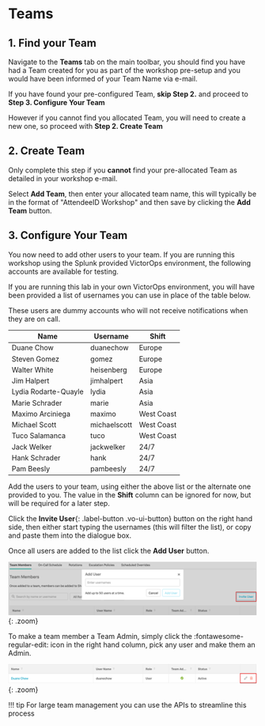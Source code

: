 # Teams

## 1. Find your Team

Navigate to the **Teams** tab on the main toolbar, you should find you have had a Team created for you as part of the workshop pre-setup and you would have been informed of your Team Name via e-mail.

If you have found your pre-configured Team, **skip Step 2.** and proceed to **Step 3. Configure Your Team**

However if you cannot find you allocated Team, you will need to create a new one, so proceed with **Step 2. Create Team**

## 2. Create Team

Only complete this step if you **cannot** find your pre-allocated Team as detailed in your workshop e-mail.

Select **Add Team**, then enter your allocated team name, this will typically be in the format of "AttendeeID Workshop" and then save by clicking the **Add Team** button.

## 3. Configure Your Team

You now need to add other users to your team.  If you are running this workshop using the Splunk provided VictorOps environment, the following accounts are available for testing.

If you are running this lab in your own VictorOps environment, you will have been provided a list of usernames you can use in place of the table below.

These users are dummy accounts who will not receive notifications when they are on call.

| Name                 | Username     | Shift      |
| -------------------- | ------------ | ---------- |
| Duane Chow           | duanechow    | Europe     |
| Steven Gomez         | gomez        | Europe     |
| Walter White         | heisenberg   | Europe     |
| Jim Halpert          | jimhalpert   | Asia       |
| Lydia Rodarte-Quayle | lydia        | Asia       |
| Marie Schrader       | marie        | Asia       |
| Maximo Arciniega     | maximo       | West Coast |
| Michael Scott        | michaelscott | West Coast |
| Tuco Salamanca       | tuco         | West Coast |
| Jack Welker          | jackwelker   | 24/7       |
| Hank Schrader        | hank         | 24/7       |
| Pam Beesly           | pambeesly    | 24/7       |

Add the users to your team, using either the above list or the alternate one provided to you. The value in the **Shift** column can be ignored for now, but will be required for a later step.

Click the **Invite User**{: .label-button .vo-ui-button} button on the right hand side, then either start typing the usernames (this will filter the list), or copy and paste them into the dialogue box.

Once all users are added to the list click the **Add User** button.

![Add Team Members](../../images/victorops/add-team-members.png){: .zoom}

To make a team member a Team Admin, simply click the :fontawesome-regular-edit: icon in the right hand column, pick any user and make them an Admin.

![Add Admin](../../images/victorops/team-admin.png){: .zoom}

!!! tip
    For large team management you can use the APIs to streamline this process
